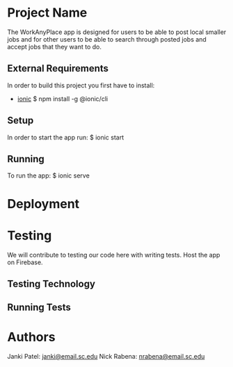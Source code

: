 # Project Name

The WorkAnyPlace app is designed for users to be able to post local smaller jobs and for other users to be able to search through posted jobs and accept jobs that they want to do.  


## External Requirements

In order to build this project you first have to install:
* [ionic](https://ionicframework.com/docs/intro/cli)
$ npm install -g @ionic/cli


## Setup

In order to start the app run:
$ ionic start 


## Running

To run the app:
$ ionic serve

# Deployment


# Testing


We will contribute to testing our code here with writing tests.
Host the app on Firebase.

## Testing Technology


## Running Tests


# Authors
Janki Patel: janki@email.sc.edu
Nick Rabena: nrabena@email.sc.edu
